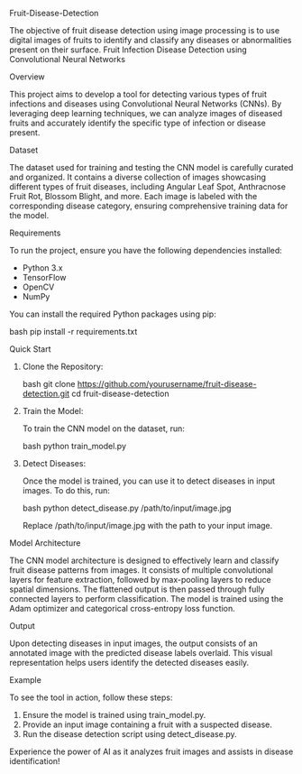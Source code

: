 Fruit-Disease-Detection

The objective of fruit disease detection using image processing is to use digital images of fruits to identify and classify any diseases or abnormalities present on their surface. 
Fruit Infection Disease Detection using Convolutional Neural Networks

Overview

This project aims to develop a tool for detecting various types of fruit infections and diseases using Convolutional Neural Networks (CNNs). By leveraging deep learning techniques, we can analyze images of diseased fruits and accurately identify the specific type of infection or disease present.

 Dataset

The dataset used for training and testing the CNN model is carefully curated and organized. It contains a diverse collection of images showcasing different types of fruit diseases, including Angular Leaf Spot, Anthracnose Fruit Rot, Blossom Blight, and more. Each image is labeled with the corresponding disease category, ensuring comprehensive training data for the model.

 Requirements

To run the project, ensure you have the following dependencies installed:

- Python 3.x
- TensorFlow
- OpenCV
- NumPy

You can install the required Python packages using pip:

bash
pip install -r requirements.txt


 Quick Start

1. Clone the Repository:

   bash
   git clone https://github.com/yourusername/fruit-disease-detection.git
   cd fruit-disease-detection
   

2. Train the Model:

   To train the CNN model on the dataset, run:

   bash
   python train_model.py
   

3. Detect Diseases:

   Once the model is trained, you can use it to detect diseases in input images. To do this, run:

   bash
   python detect_disease.py /path/to/input/image.jpg
   

   Replace /path/to/input/image.jpg with the path to your input image.

 Model Architecture

The CNN model architecture is designed to effectively learn and classify fruit disease patterns from images. It consists of multiple convolutional layers for feature extraction, followed by max-pooling layers to reduce spatial dimensions. The flattened output is then passed through fully connected layers to perform classification. The model is trained using the Adam optimizer and categorical cross-entropy loss function.

 Output

Upon detecting diseases in input images, the output consists of an annotated image with the predicted disease labels overlaid. This visual representation helps users identify the detected diseases easily.

 Example

To see the tool in action, follow these steps:

1. Ensure the model is trained using train_model.py.
2. Provide an input image containing a fruit with a suspected disease.
3. Run the disease detection script using detect_disease.py.

Experience the power of AI as it analyzes fruit images and assists in disease identification!
